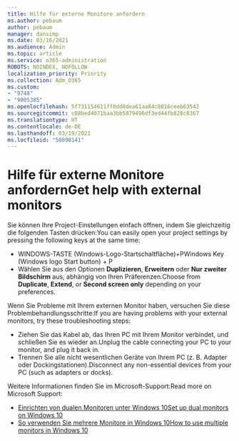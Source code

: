 ```yaml
---
title: Hilfe für externe Monitore anfordern
ms.author: pebaum
author: pebaum
manager: dansimp
ms.date: 03/16/2021
ms.audience: Admin
ms.topic: article
ms.service: o365-administration
ROBOTS: NOINDEX, NOFOLLOW
localization_priority: Priority
ms.collection: Adm_O365
ms.custom:
- "9748"
- "9005385"
ms.openlocfilehash: 5f731154611ff0dd8dea61aa84c8016ceeb63542
ms.sourcegitcommit: c08bed4071baa3bb5879496df3ed44fb828c8367
ms.translationtype: HT
ms.contentlocale: de-DE
ms.lasthandoff: 03/19/2021
ms.locfileid: "50898141"
---
```

# <a name="get-help-with-external-monitors"></a><span data-ttu-id="c1015-102">Hilfe für externe Monitore anfordern</span><span class="sxs-lookup"><span data-stu-id="c1015-102">Get help with external monitors</span></span>

<span data-ttu-id="c1015-103">Sie können Ihre Project-Einstellungen einfach öffnen, indem Sie gleichzeitig die folgenden Tasten drücken:</span><span class="sxs-lookup"><span data-stu-id="c1015-103">You can easily open your project settings by pressing the following keys at the same time:</span></span>

- <span data-ttu-id="c1015-104">WINDOWS-TASTE (Windows-Logo-Startschaltfläche)+P</span><span class="sxs-lookup"><span data-stu-id="c1015-104">Windows Key (Windows logo Start button) + P</span></span>
- <span data-ttu-id="c1015-105">Wählen Sie aus den Optionen **Duplizieren**, **Erweitern** oder **Nur zweiter Bildschirm** aus, abhängig von Ihren Präferenzen.</span><span class="sxs-lookup"><span data-stu-id="c1015-105">Choose from **Duplicate**, **Extend**, or **Second screen only** depending on your preferences.</span></span>

<span data-ttu-id="c1015-106">Wenn Sie Probleme mit Ihrem externen Monitor haben, versuchen Sie diese Problembehandlungsschritte:</span><span class="sxs-lookup"><span data-stu-id="c1015-106">If you are having problems with your external monitors, try these troubleshooting steps:</span></span>

- <span data-ttu-id="c1015-107">Ziehen Sie das Kabel ab, das Ihren PC mit Ihrem Monitor verbindet, und schließen Sie es wieder an.</span><span class="sxs-lookup"><span data-stu-id="c1015-107">Unplug the cable connecting your PC to your monitor, and plug it back in.</span></span>
- <span data-ttu-id="c1015-108">Trennen Sie alle nicht wesentlichen Geräte von Ihrem PC (z. B. Adapter oder Dockingstationen).</span><span class="sxs-lookup"><span data-stu-id="c1015-108">Disconnect any non-essential devices from your PC (such as adapters or docks).</span></span>

<span data-ttu-id="c1015-109">Weitere Informationen finden Sie im Microsoft-Support:</span><span class="sxs-lookup"><span data-stu-id="c1015-109">Read more on Microsoft Support:</span></span>

- [<span data-ttu-id="c1015-110">Einrichten von dualen Monitoren unter Windows 10</span><span class="sxs-lookup"><span data-stu-id="c1015-110">Set up dual monitors on Windows 10</span></span>](https://support.microsoft.com/windows/set-up-dual-monitors-on-windows-10-3d5c15dc-cc63-d850-aeb6-b41778147554)
- [<span data-ttu-id="c1015-111">So verwenden Sie mehrere Monitore in Windows 10</span><span class="sxs-lookup"><span data-stu-id="c1015-111">How to use multiple monitors in Windows 10</span></span>](https://support.microsoft.com/windows/how-to-use-multiple-monitors-in-windows-10-329c6962-5a4d-b481-7baa-bec9671f728a)

